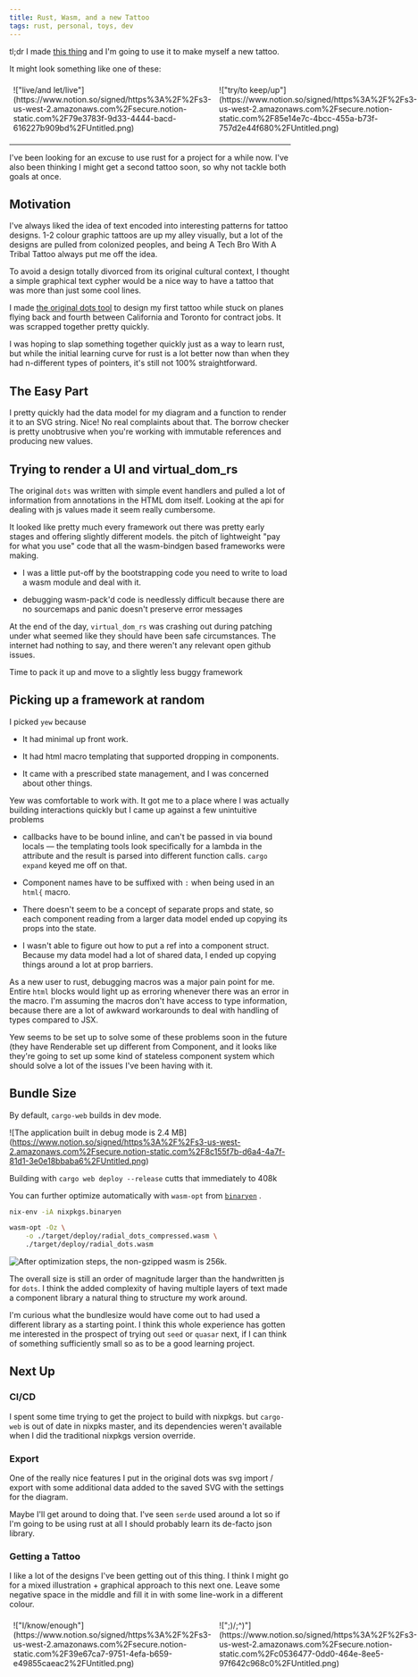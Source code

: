 ```yaml
---
title: Rust, Wasm, and a new Tattoo
tags: rust, personal, toys, dev
---
```


tl;dr I made [this thing](http://huang-hobbs.co/radial-dots) and I'm going to use it to make myself a new tattoo.

It might look something like one of these:

<section class="columnSplit" style="display:flex;"><section style="flex: 0.3333333333333333; padding: 0.5em">
!["live/and let/live"](https://www.notion.so/signed/https%3A%2F%2Fs3-us-west-2.amazonaws.com%2Fsecure.notion-static.com%2F79e3783f-9d33-4444-bacd-616227b909bd%2FUntitled.png)

</section>
<section style="flex: 0.3333333333333334; padding: 0.5em">
!["try/to keep/up"](https://www.notion.so/signed/https%3A%2F%2Fs3-us-west-2.amazonaws.com%2Fsecure.notion-static.com%2F85e14e7c-4bcc-455a-b73f-757d2e44f680%2FUntitled.png)

</section>
<section style="flex: 0.3333333333333333; padding: 0.5em">
!["?/aurora/borealis"](https://www.notion.so/signed/https%3A%2F%2Fs3-us-west-2.amazonaws.com%2Fsecure.notion-static.com%2Fe1d24bf2-6003-425c-baf5-aa0d1d4ce90e%2FUntitled.png)

</section></section>

---


I've been looking for an excuse to use rust for a project for a while now. I've also been thinking I might get a second tattoo soon, so why not tackle both goals at once.

## Motivation

I've always liked the idea of text encoded into interesting patterns for tattoo designs. 1-2 colour graphic tattoos are up my alley visually, but a lot of the designs are pulled from colonized peoples, and being A Tech Bro With A Tribal Tattoo always put me off the idea.

To avoid a design totally divorced from its original cultural context, I thought a simple graphical text cypher would be a nice way to have a tattoo that was more than just some cool lines.

I made [the original dots tool](http://huang-hobbs.co/dots/) to design my first tattoo while stuck on planes flying back and fourth between California and Toronto for contract jobs. It was scrapped together pretty quickly.

I was hoping to slap something together quickly just as a way to learn rust, but while the initial learning curve for rust is a lot better now than when they had n-different types of pointers, it's still not 100% straightforward.

## The Easy Part

I pretty quickly had the data model for my diagram and a function to render it to an SVG string. Nice! No real complaints about that. The borrow checker is pretty unobtrusive when you're working with immutable references and producing new values.

## Trying to render a UI and virtual_dom_rs

The original `dots` was written with simple event handlers and pulled a lot of information from annotations in the HTML dom itself. Looking at the api for dealing with js values made it seem really cumbersome.

It looked like pretty much every framework out there was pretty early stages and offering slightly different models. the pitch of lightweight "pay for what you use" code that all the wasm-bindgen based frameworks were making.

- I was a little put-off by the bootstrapping code you need to write to load a wasm module and deal with it. 


- debugging wasm-pack'd code is needlessly difficult because there are no sourcemaps and panic doesn't preserve error messages


At the end of the day, `virtual_dom_rs` was crashing out during patching under what seemed like they should have been safe circumstances. The internet had nothing to say, and there weren't any relevant open github issues.

Time to pack it up and move to a slightly less buggy framework

## Picking up a framework at random

I picked `yew` because

- It had minimal up front work.


- It had html macro templating that supported dropping in components.


- It came with a prescribed state management, and I was concerned about other things.


Yew was comfortable to work with. It got me to a place where I was actually building interactions quickly but I came up against a few unintuitive problems

- callbacks have to be bound inline, and can't be passed in via bound locals — the templating tools look specifically for a lambda in the attribute and the result is parsed into different function calls. `cargo expand` keyed me off on that.


- Component names have to be suffixed with `:` when being used in an `html{` macro. 


- There doesn't seem to be a concept of separate props and state, so each component reading from a larger data model ended up copying its props into the state.


- I wasn't able to figure out how to put a ref into a component struct. Because my data model had a lot of shared data, I ended up copying things around a lot at prop barriers.


As a new user to rust, debugging macros was a major pain point for me. Entire `html` blocks would light up as erroring whenever there was an error in the macro. I'm assuming the macros don't have access to type information, because there are a lot of awkward workarounds to deal with handling of types compared to JSX.

Yew seems to be set up to solve some of these problems soon in the future (they have Renderable set up different from Component, and it looks like they're going to set up some kind of stateless component system which should solve a lot of the issues I've been having with it.

## Bundle Size

By default, `cargo-web` builds in dev mode.

![The application built in debug mode is 2.4 MB\](https://www.notion.so/signed/https%3A%2F%2Fs3-us-west-2.amazonaws.com%2Fsecure.notion-static.com%2F8c155f7b-d6a4-4a7f-81d1-3e0e18bbaba6%2FUntitled.png)

Building with `cargo web deploy --release` cutts that immediately to 408k

You can further optimize automatically with `wasm-opt` from [`binaryen`](https://github.com/WebAssembly/binaryen) .

```Bash
nix-env -iA nixpkgs.binaryen

wasm-opt -Oz \
    -o ./target/deploy/radial_dots_compressed.wasm \
    ./target/deploy/radial_dots.wasm
```



![After optimization steps, the non-gzipped wasm is 256k.](https://www.notion.so/signed/https%3A%2F%2Fs3-us-west-2.amazonaws.com%2Fsecure.notion-static.com%2Ffd487727-c48f-484b-9071-5a8a5d448b5d%2FUntitled.png)

The overall size is still an order of magnitude larger than the handwritten js for `dots`. I think the added complexity of having multiple layers of text made a component library a natural thing to structure my work around.

I'm curious what the bundlesize would have come out to had used a different library as a starting point. I think this whole experience has gotten me interested in the prospect of trying out `seed` or `quasar` next, if I can think of something sufficiently small so as to be a good learning project.

## Next Up 

### CI/CD

I spent some time trying to get the project to build with nixpkgs. but `cargo-web` is out of date in nixpks master, and its dependencies weren't available when I did the traditional nixpkgs version override.

### Export

One of the really nice features I put in the original dots was svg import / export with some additional data added to the saved SVG with the settings for the diagram.

Maybe I'll get around to doing that. I've seen `serde` used around a lot so if I'm going to be using rust at all I should probably learn its de-facto json library.

### Getting a Tattoo

I like a lot of the designs I've been getting out of this thing. I think I might go for a mixed illustration + graphical approach to this next one. Leave some negative space in the middle and fill it in with some line-work in a different colour.

<section class="columnSplit" style="display:flex;"><section style="flex: 0.33333333333333337; padding: 0.5em">
!["I/know/enough"](https://www.notion.so/signed/https%3A%2F%2Fs3-us-west-2.amazonaws.com%2Fsecure.notion-static.com%2F39e67ca7-9751-4efa-b659-e49855caeac2%2FUntitled.png)

</section>
<section style="flex: 0.33333333333333337; padding: 0.5em">
![";)/;^)"](https://www.notion.so/signed/https%3A%2F%2Fs3-us-west-2.amazonaws.com%2Fsecure.notion-static.com%2Fc0536477-0dd0-464e-8ee5-97f642c968c0%2FUntitled.png)

</section>
<section style="flex: 0.3333333333333333; padding: 0.5em">
!["sugar/oh/honey/honey"](https://www.notion.so/signed/https%3A%2F%2Fs3-us-west-2.amazonaws.com%2Fsecure.notion-static.com%2F1fbc88d9-e465-4da0-9cd5-7eff2c788cec%2FUntitled.png)

</section></section>



